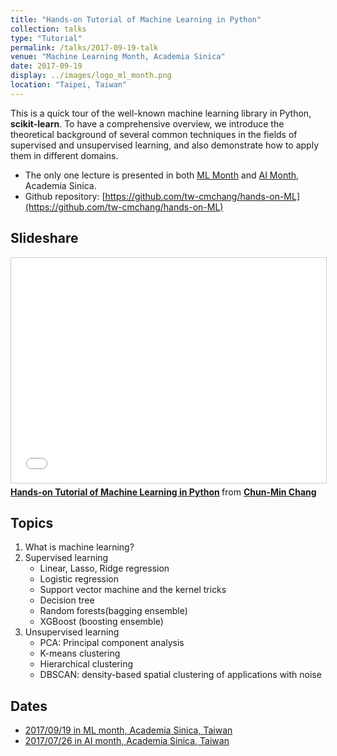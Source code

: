 ```yaml
---
title: "Hands-on Tutorial of Machine Learning in Python"
collection: talks
type: "Tutorial"
permalink: /talks/2017-09-19-talk
venue: "Machine Learning Month, Academia Sinica"
date: 2017-09-19
display: ../images/logo_ml_month.png
location: "Taipei, Taiwan"
---
```


This is a quick tour of the well-known machine learning library in Python, **scikit-learn**. To have a comprehensive overview, we introduce the theoretical background of several common techniques in the fields of supervised and unsupervised learning, and also demonstrate how to apply them in different domains.
- The only one lecture is presented in both [ML Month](http://ds.sinica.edu.tw/ml-month) and [AI Month](http://ds.sinica.edu.tw/category/2017-ai-month/), Academia Sinica.
- Github repository: [https://github.com/tw-cmchang/hands-on-ML](https://github.com/tw-cmchang/hands-on-ML)

## Slideshare
<iframe src="//www.slideshare.net/slideshow/embed_code/key/LkbF0otDHcDt2q" width="100%" height="360" frameborder="0" marginwidth="0" marginheight="0" scrolling="no" style="border:1px solid #CCC; border-width:1px; margin-bottom:5px; max-width: 100%;" allowfullscreen> </iframe> <div style="margin-bottom:5px"> <strong> <a href="//www.slideshare.net/secret/LkbF0otDHcDt2q" title="Hands-on Tutorial of Machine Learning in Python" target="_blank">Hands-on Tutorial of Machine Learning in Python</a> </strong> from <strong><a href="https://www.slideshare.net/ssuser950871" target="_blank">Chun-Min Chang</a></strong> </div>

## Topics
1. What is machine learning?
2. Supervised learning
	- Linear, Lasso, Ridge regression
	- Logistic regression
	- Support vector machine and the kernel tricks
	- Decision tree
	- Random forests(bagging ensemble)
	- XGBoost (boosting ensemble)
3. Unsupervised learning
	- PCA: Principal component analysis
	- K-means clustering
	- Hierarchical clustering
	- DBSCAN: density-based spatial clustering of applications with noise

## Dates
- [2017/09/19 in ML month, Academia Sinica, Taiwan](http://ds.sinica.edu.tw/ml-month)
- [2017/07/26 in AI month, Academia Sinica, Taiwan](http://ds.sinica.edu.tw/category/2017-ai-month/)